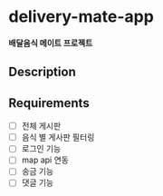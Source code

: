 # delivery-mate-app
**배달음식 메이트 프로젝트**

## Description

## Requirements
- [ ] 전체 게시판
- [ ] 음식 별 게사판 필터링
- [ ] 로그인 기능
- [ ] map api 연동
- [ ] 송금 기능
- [ ] 댓글 기능

